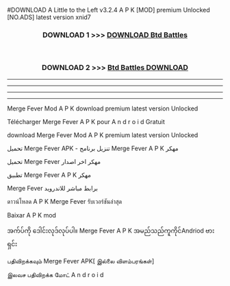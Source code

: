 #DOWNLOAD A Little to the Left v3.2.4 A P K [MOD] premium Unlocked [NO.ADS] latest version xnid7 



<div align="center">

<h3>DOWNLOAD 1 >>> <a href="https://getmod1.web.app/?judule=Btd Battles">DOWNLOAD Btd Battles</a></h3><br>

<h3>DOWNLOAD 2 >>> <a href="https://getmod1.web.app/?judule=Btd Battles">Btd Battles DOWNLOAD </a></h3>

</div>


----------------------------------------------------------

----------------------------------------------------------

----------------------------------------------------------

----------------------------------------------------------


Merge Fever  Mod A P K download premium latest version Unlocked

Télécharger  Merge Fever  A P K pour A n d r o i d Gratuit

download Merge Fever  Mod A P K premium latest version Unlocked

تحميل Merge Fever  APK - تنزيل برنامج Merge Fever  A P K مهكر

تحميل Merge Fever  مهكر اخر اصدار

تطبيق Merge Fever  A P K مهكر

Merge Fever  برابط مباشر للاندرويد

ดาวน์โหลด A P K Merge Fever  รับเวอร์ชันล่าสุด

Baixar A P K mod

အက်ပ်ကို ဒေါင်းလုဒ်လုပ်ပါ။ Merge Fever  A P K အမည်သည်ကူကိုင်Andriod ဗားရှင်း

பதிவிறக்கவும் Merge Fever  APK[ இல்லை விளம்பரங்கள்] 
 
இலவச பதிவிறக்க மோட் A n d r o i d



